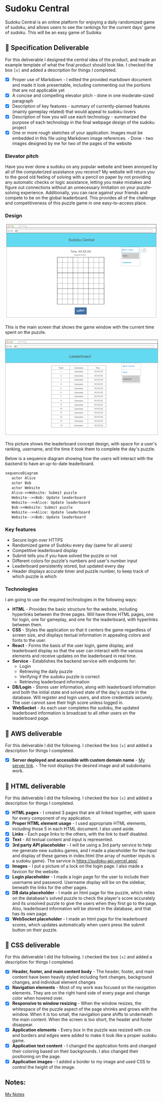 # Sudoku Central

Sudoku Central is an online platform for enjoying a daily randomized game of sudoku, and allows users to see the rankings for the current days' game of sudoku. This will be an easy game of Sudoku


<!-- > [!NOTE]
>  You must modify this `README.md` file for each phase of your development. You only need to fill in the section for each deliverable when that deliverable is submitted in Canvas. Feel free to add additional information to each deliverable description, but make sure you at least have the list of rubric items and a description of what you did for each item. -->

## 🚀 Specification Deliverable

For this deliverable I designed the central idea of the product, and made an example template of what the final product should look like. I checked the box `[x]` and added a description for things I completed.

- [x] Proper use of Markdown - I edited the provided markdown document and made it look presentable, including commenting out the portions that are not applicable yet
- [x] A concise and compelling elevator pitch - done in one moderate-sized paragraph
- [x] Description of key features - summary of currently-planned features (mainly gameplay related) that would appeal to sudoku lovers
- [x] Description of how you will use each technology - summarized the purpose of each technology in the final webpage design of the sudoku project
- [x] One or more rough sketches of your application. Images must be embedded in this file using Markdown image references. - Done - two images designed by me for two of the pages of the website

### Elevator pitch

Have you ever done a sudoku on any popular website and been annoyed by all of the computerized assistance you receive? My website will return you to the good old feeling of solving with a pencil on paper by not providing any automatic checks or logic assistance, letting you make mistakes and figure out connections without an unnecessary limitation on your puzzle-solving experience. Additionally, you can race against your friends and compete to be on the global leaderboard. This provides all of the challenge and competitiveness of this puzzle game in one easy-to-access place.

### Design

![Puzzle Design](PuzzlePageDesign.png)

This is the main screen that shows the game window with the current time spent on the puzzle.

![Leaderboard Design](LeaderboardDesign.png)

This picture shows the leaderboard concept design, with space for a user's ranking, username, and the time it took them to complete the day's puzzle.

Below is a sequence diagram showing how the users will interact with the backend to have an up-to-date leaderboard.

 ```mermaid
sequenceDiagram
    actor Alice
    actor Bob
    actor Website
    Alice->>Website: Submit puzzle
    Website-->>Bob: Update leaderboard
    Website-->>Alice: Update leaderboard
    Bob->>Website: Submit puzzle
    Website-->>Alice: Update leaderboard
    Website-->>Bob: Update leaderboard
``` 

### Key features

- Secure login over HTTPS
- Randomized game of Sudoku every day (same for all users)
- Competitive leaderboard display
- Submit tells you if you have solved the puzzle or not
- Different colors for puzzle's numbers and user's number input
- Leaderboard persistently stored, but updated every day
- Header displays accurate timer and puzzle number, to keep track of which puzzle is which

### Technologies

I am going to use the required technologies in the following ways:

- **HTML** - Provides the basic structure for the website, including hyperlinks between the three pages. Will have three HTML pages, one for login, one for gameplay, and one for the leaderboard, with hyperlinks between them.
- **CSS** - Styles the application so that it centers the game regardless of screen size, and displays textual information in appealing colors and fonts to the user.
- **React** - Forms the basis of the user login, game display, and leaderboard display so that the user can interact with the various elements and receive updates on the leaderboard in real time.
- **Service** - Establishes the backend service with endpoints for:
    -   Login
    -   Retrieving the daily puzzle
    -   Verifying if the sudoku puzzle is correct
    -   Retrieving leaderboard information
- **DB/Login** - Stores user information, along with leaderboard information and both the initial state and solved state of the day's puzzle in the database. Will register and login users, and store credentials securely. The user cannot save their high score unless logged in.
- **WebSocket** - As each user completes the sudoku, the updated leaderboard information is broadcast to all other users on the leaderboard page.

<!-- Below is the template code for the deliverables I have not completed yet. It is there for future use. -->

## 🚀 AWS deliverable

For this deliverable I did the following. I checked the box `[x]` and added a description for things I completed.

- [x] **Server deployed and accessible with custom domain name** - [My server link](https://sudokucentral.click/). - The root displays the desired image and all subdomains work.

## 🚀 HTML deliverable

For this deliverable I did the following. I checked the box `[x]` and added a description for things I completed.

- [x] **HTML pages** - I created 3 pages that are all linked together, with space for every component of my application.
- [x] **Proper HTML element usage** - I used appropriate HTML elements, including those 5 in each HTML document. I also used aside.
- [x] **Links** - Each page links to the others, with the link to itself disabled.
- [x] **Text** - All textual content and input is represented.
- [x] **3rd party API placeholder** - I will be using a 3rd party service to help me generate new sudoku games, and I made a placeholder for the input and display of these games in index.html (the array of number inputs is a sudoku game). The service is https://sudoku-api.vercel.app/.
- [x] **Images** - I put a picture of a lock on the login page. I also made a favicon for the website.
- [x] **Login placeholder** - I made a login page for the user to include their username and password. Username display will be on the sidebar, beneath the links for the other pages.
- [x] **DB data placeholder** - I made an html page for the puzzle, which relies on the database's solved puzzle to check the player's score accurately and its unsolved puzzle to give the users when they first go to the page. Also, leaderboard information will be stored in the database, and that has its own page.
- [x] **WebSocket placeholder** - I made an html page for the leaderboard scores, which updates automatically when users press the submit button on their puzzle.

## 🚀 CSS deliverable

For this deliverable I did the following. I checked the box `[x]` and added a description for things I completed.

- [x] **Header, footer, and main content body** - The header, footer, and main content have been heavily styled including font changes, background changes, and individual element changes
- [x] **Navigation elements** - Most of my work was focused on the navigation elements. They are on the right hand side of every page and change color when hovered over.
- [x] **Responsive to window resizing** - When the window resizes, the whitespace of the puzzle aspect of the page shrinks and grows with the window. When it is too small, the navigation pane shifts to underneath the main content. When the screen is too short, the header and footer disappear.
- [x] **Application elements** - Every box in the puzzle was resized with css and borders and edges were added to make it look like a proper sudoku game.
- [x] **Application text content** - I changed the application fonts and changed their coloring based on their backgrounds. I also changed their positioning on the page.
- [x] **Application images** - I added a border to my image and used CSS to control the height of the image.

<!-- ## 🚀 React part 1: Routing deliverable

For this deliverable I did the following. I checked the box `[x]` and added a description for things I completed.

- [ ] **Bundled using Vite** - I did not complete this part of the deliverable.
- [ ] **Components** - I did not complete this part of the deliverable.
- [ ] **Router** - Routing between login and voting components.

## 🚀 React part 2: Reactivity

For this deliverable I did the following. I checked the box `[x]` and added a description for things I completed.

- [ ] **All functionality implemented or mocked out** - I did not complete this part of the deliverable.
- [ ] **Hooks** - I did not complete this part of the deliverable.

## 🚀 Service deliverable

For this deliverable I did the following. I checked the box `[x]` and added a description for things I completed.

- [ ] **Node.js/Express HTTP service** - I did not complete this part of the deliverable.
- [ ] **Static middleware for frontend** - I did not complete this part of the deliverable.
- [ ] **Calls to third party endpoints** - I did not complete this part of the deliverable.
- [ ] **Backend service endpoints** - I did not complete this part of the deliverable.
- [ ] **Frontend calls service endpoints** - I did not complete this part of the deliverable.

## 🚀 DB/Login deliverable

For this deliverable I did the following. I checked the box `[x]` and added a description for things I completed.

- [ ] **User registration** - I did not complete this part of the deliverable.
- [ ] **User login and logout** - I did not complete this part of the deliverable.
- [ ] **Stores data in MongoDB** - I did not complete this part of the deliverable.
- [ ] **Stores credentials in MongoDB** - I did not complete this part of the deliverable.
- [ ] **Restricts functionality based on authentication** - I did not complete this part of the deliverable.

## 🚀 WebSocket deliverable

For this deliverable I did the following. I checked the box `[x]` and added a description for things I completed.

- [ ] **Backend listens for WebSocket connection** - I did not complete this part of the deliverable.
- [ ] **Frontend makes WebSocket connection** - I did not complete this part of the deliverable.
- [ ] **Data sent over WebSocket connection** - I did not complete this part of the deliverable.
- [ ] **WebSocket data displayed** - I did not complete this part of the deliverable.
- [ ] **Application is fully functional** - I did not complete this part of the deliverable. -->

## Notes:
[My Notes](notes.md)

